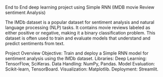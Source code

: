 End to End deep learning project using Simple RNN (IMDB movie Review sentiment Analysis)



The IMDb dataset is a popular dataset for sentiment analysis and natural language processing (NLP) tasks. It contains movie reviews labeled as either positive or negative, making it a binary classification problem. This dataset is often used to train and evaluate models that understand and predict sentiments from text.


Project Overview
Objective: Train and deploy a Simple RNN model for sentiment analysis using the IMDb dataset.
Libraries:
Deep Learning: TensorFlow, SciKeras.
Data Handling: NumPy, Pandas.
Model Evaluation: Scikit-learn, TensorBoard.
Visualization: Matplotlib.
Deployment: Streamlit.

